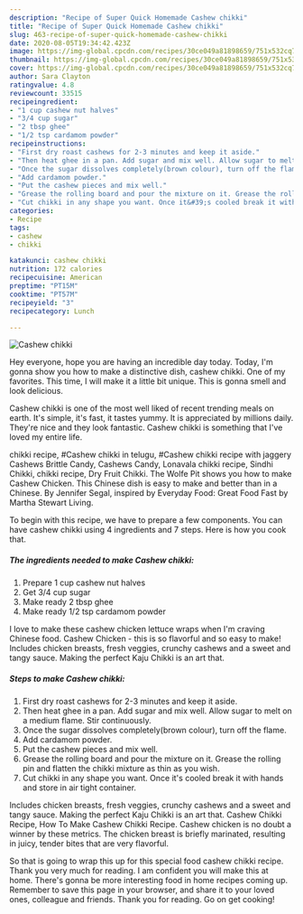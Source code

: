 ```yaml
---
description: "Recipe of Super Quick Homemade Cashew chikki"
title: "Recipe of Super Quick Homemade Cashew chikki"
slug: 463-recipe-of-super-quick-homemade-cashew-chikki
date: 2020-08-05T19:34:42.423Z
image: https://img-global.cpcdn.com/recipes/30ce049a81898659/751x532cq70/cashew-chikki-recipe-main-photo.jpg
thumbnail: https://img-global.cpcdn.com/recipes/30ce049a81898659/751x532cq70/cashew-chikki-recipe-main-photo.jpg
cover: https://img-global.cpcdn.com/recipes/30ce049a81898659/751x532cq70/cashew-chikki-recipe-main-photo.jpg
author: Sara Clayton
ratingvalue: 4.8
reviewcount: 33515
recipeingredient:
- "1 cup cashew nut halves"
- "3/4 cup sugar"
- "2 tbsp ghee"
- "1/2 tsp cardamom powder"
recipeinstructions:
- "First dry roast cashews for 2-3 minutes and keep it aside."
- "Then heat ghee in a pan. Add sugar and mix well. Allow sugar to melt on a medium flame. Stir continuously."
- "Once the sugar dissolves completely(brown colour), turn off the flame."
- "Add cardamom powder."
- "Put the cashew pieces and mix well."
- "Grease the rolling board and pour the mixture on it. Grease the rolling pin and flatten the chikki mixture as thin as you wish."
- "Cut chikki in any shape you want. Once it&#39;s cooled break it with hands and store in air tight container."
categories:
- Recipe
tags:
- cashew
- chikki

katakunci: cashew chikki 
nutrition: 172 calories
recipecuisine: American
preptime: "PT15M"
cooktime: "PT57M"
recipeyield: "3"
recipecategory: Lunch

---
```



![Cashew chikki](https://img-global.cpcdn.com/recipes/30ce049a81898659/751x532cq70/cashew-chikki-recipe-main-photo.jpg)

Hey everyone, hope you are having an incredible day today. Today, I'm gonna show you how to make a distinctive dish, cashew chikki. One of my favorites. This time, I will make it a little bit unique. This is gonna smell and look delicious.

Cashew chikki is one of the most well liked of recent trending meals on earth. It's simple, it's fast, it tastes yummy. It is appreciated by millions daily. They're nice and they look fantastic. Cashew chikki is something that I've loved my entire life.

chikki recipe, #Cashew chikki in telugu, #Cashew chikki recipe with jaggery Cashews Brittle Candy, Cashews Candy, Lonavala chikki recipe, Sindhi Chikki, chikki recipe, Dry Fruit Chikki. The Wolfe Pit shows you how to make Cashew Chicken. This Chinese dish is easy to make and better than in a Chinese. By Jennifer Segal, inspired by Everyday Food: Great Food Fast by Martha Stewart Living.


To begin with this recipe, we have to prepare a few components. You can have cashew chikki using 4 ingredients and 7 steps. Here is how you cook that.

<!--inarticleads1-->

##### The ingredients needed to make Cashew chikki:

1. Prepare 1 cup cashew nut halves
1. Get 3/4 cup sugar
1. Make ready 2 tbsp ghee
1. Make ready 1/2 tsp cardamom powder


I love to make these cashew chicken lettuce wraps when I&#39;m craving Chinese food. Cashew Chicken - this is so flavorful and so easy to make! Includes chicken breasts, fresh veggies, crunchy cashews and a sweet and tangy sauce. Making the perfect Kaju Chikki is an art that. 

<!--inarticleads2-->

##### Steps to make Cashew chikki:

1. First dry roast cashews for 2-3 minutes and keep it aside.
1. Then heat ghee in a pan. Add sugar and mix well. Allow sugar to melt on a medium flame. Stir continuously.
1. Once the sugar dissolves completely(brown colour), turn off the flame.
1. Add cardamom powder.
1. Put the cashew pieces and mix well.
1. Grease the rolling board and pour the mixture on it. Grease the rolling pin and flatten the chikki mixture as thin as you wish.
1. Cut chikki in any shape you want. Once it&#39;s cooled break it with hands and store in air tight container.


Includes chicken breasts, fresh veggies, crunchy cashews and a sweet and tangy sauce. Making the perfect Kaju Chikki is an art that. Cashew Chikki Recipe, How To Make Cashew Chikki Recipe. Cashew chicken is no doubt a winner by these metrics. The chicken breast is briefly marinated, resulting in juicy, tender bites that are very flavorful. 

So that is going to wrap this up for this special food cashew chikki recipe. Thank you very much for reading. I am confident you will make this at home. There's gonna be more interesting food in home recipes coming up. Remember to save this page in your browser, and share it to your loved ones, colleague and friends. Thank you for reading. Go on get cooking!
